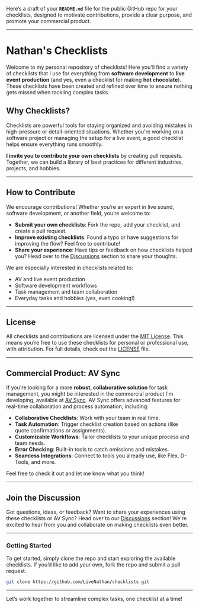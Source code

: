 Here’s a draft of your **`README.md`** file for the public GitHub repo for your checklists, designed to motivate contributions, provide a clear purpose, and promote your commercial product.

---

# **Nathan's Checklists**

Welcome to my personal repository of checklists! Here you'll find a variety of checklists that I use for everything from **software development** to **live event production** (and yes, even a checklist for making **hot chocolate**). These checklists have been created and refined over time to ensure nothing gets missed when tackling complex tasks.

## **Why Checklists?**

Checklists are powerful tools for staying organized and avoiding mistakes in high-pressure or detail-oriented situations. Whether you're working on a software project or managing the setup for a live event, a good checklist helps ensure everything runs smoothly.

**I invite you to contribute your own checklists** by creating pull requests. Together, we can build a library of best practices for different industries, projects, and hobbies.

---

## **How to Contribute**

We encourage contributions! Whether you’re an expert in live sound, software development, or another field, you’re welcome to:
- **Submit your own checklists**: Fork the repo, add your checklist, and create a pull request.
- **Improve existing checklists**: Found a typo or have suggestions for improving the flow? Feel free to contribute!
- **Share your experience**: Have tips or feedback on how checklists helped you? Head over to the [Discussions](https://github.com/LiveNathan/checklists/your-repo-link/discussions) section to share your thoughts.

We are especially interested in checklists related to:
- AV and live event production
- Software development workflows
- Task management and team collaboration
- Everyday tasks and hobbies (yes, even cooking!)

---

## **License**

All checklists and contributions are licensed under the [MIT License](LICENSE). This means you’re free to use these checklists for personal or professional use, with attribution. For full details, check out the [LICENSE](LICENSE) file.

---

## **Commercial Product: AV Sync**

If you're looking for a more **robust, collaborative solution** for task management, you might be interested in the commercial product I'm developing, available at [AV Sync](https://www.avsync.co/). AV Sync offers advanced features for real-time collaboration and process automation, including:
- **Collaborative Checklists**: Work with your team in real time.
- **Task Automation**: Trigger checklist creation based on actions (like quote confirmations or assignments).
- **Customizable Workflows**: Tailor checklists to your unique process and team needs.
- **Error Checking**: Built-in tools to catch omissions and mistakes.
- **Seamless Integrations**: Connect to tools you already use, like Flex, D-Tools, and more.

Feel free to check it out and let me know what you think!

---

## **Join the Discussion**

Got questions, ideas, or feedback? Want to share your experiences using these checklists or AV Sync? Head over to our [Discussions](https://github.com/LiveNathan/checklists/discussions) section! We're excited to hear from you and collaborate on making checklists even better.

---

### **Getting Started**

To get started, simply clone the repo and start exploring the available checklists. If you’d like to add your own, fork the repo and submit a pull request.

```bash
git clone https://github.com/LiveNathan/checklists.git
```

---

Let’s work together to streamline complex tasks, one checklist at a time!
